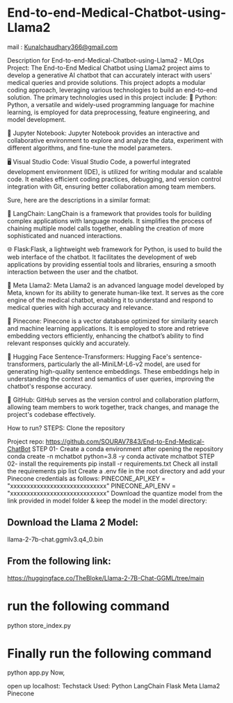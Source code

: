 # End-to-end-Medical-Chatbot-using-Llama2
mail : Kunalchaudhary366@gmail.com

Description for End-to-end-Medical-Chatbot-using-Llama2 - MLOps Project:
The End-to-End Medical Chatbot using Llama2 project aims to develop a generative AI chatbot that can accurately interact with users' medical queries and provide solutions. This project adopts a modular coding approach, leveraging various technologies to build an end-to-end solution. The primary technologies used in this project include: 🐍 Python: Python, a versatile and widely-used programming language for machine learning, is employed for data preprocessing, feature engineering, and model development.

📓 Jupyter Notebook: Jupyter Notebook provides an interactive and collaborative environment to explore and analyze the data, experiment with different algorithms, and fine-tune the model parameters.

🖥️ Visual Studio Code: Visual Studio Code, a powerful integrated development environment (IDE), is utilized for writing modular and scalable code. It enables efficient coding practices, debugging, and version control integration with Git, ensuring better collaboration among team members.

Sure, here are the descriptions in a similar format:

🔗 LangChain: LangChain is a framework that provides tools for building complex applications with language models. It simplifies the process of chaining multiple model calls together, enabling the creation of more sophisticated and nuanced interactions.

🌐 Flask:Flask, a lightweight web framework for Python, is used to build the web interface of the chatbot. It facilitates the development of web applications by providing essential tools and libraries, ensuring a smooth interaction between the user and the chatbot.

🦙 Meta Llama2: Meta Llama2 is an advanced language model developed by Meta, known for its ability to generate human-like text. It serves as the core engine of the medical chatbot, enabling it to understand and respond to medical queries with high accuracy and relevance.

🌲 Pinecone: Pinecone is a vector database optimized for similarity search and machine learning applications. It is employed to store and retrieve embedding vectors efficiently, enhancing the chatbot’s ability to find relevant responses quickly and accurately.

🧠 Hugging Face Sentence-Transformers: Hugging Face's sentence-transformers, particularly the all-MiniLM-L6-v2 model, are used for generating high-quality sentence embeddings. These embeddings help in understanding the context and semantics of user queries, improving the chatbot's response accuracy.

🐙 GitHub: GitHub serves as the version control and collaboration platform, allowing team members to work together, track changes, and manage the project's codebase effectively.

How to run?
STEPS:
Clone the repository

Project repo: https://github.com/SOURAV7843/End-to-End-Medical-ChatBot
STEP 01- Create a conda environment after opening the repository
conda create -n mchatbot python=3.8 -y
conda activate mchatbot
STEP 02- install the requirements
pip install -r requirements.txt
Check all install the requirements
pip list
Create a .env file in the root directory and add your Pinecone credentials as follows:
PINECONE_API_KEY = "xxxxxxxxxxxxxxxxxxxxxxxxxxxxx"
PINECONE_API_ENV = "xxxxxxxxxxxxxxxxxxxxxxxxxxxxx"
Download the quantize model from the link provided in model folder & keep the model in the model directory:
## Download the Llama 2 Model:

llama-2-7b-chat.ggmlv3.q4_0.bin


## From the following link:
https://huggingface.co/TheBloke/Llama-2-7B-Chat-GGML/tree/main
# run the following command
python store_index.py
# Finally run the following command
python app.py
Now,

open up localhost:
Techstack Used:
Python
LangChain
Flask
Meta Llama2
Pinecone